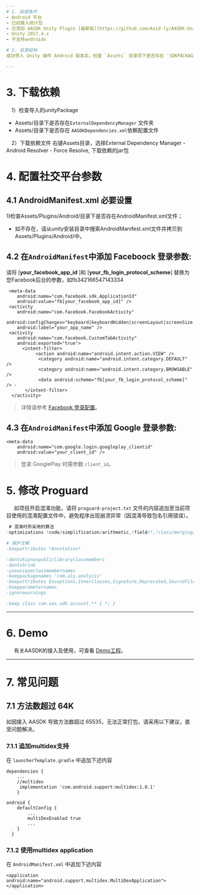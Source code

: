 ```yaml
---
# 1. 前提条件
- Android 平台
- 已经接入统计包
- 已添加 AASDK Unity Plugin [最新版](https://github.com/Avid-ly/AASDK-UnityPackage.git)
- Unity 2017.4.x
- 不支持androidx

# 2. 目录结构
成功导入 Unity 插件 Android 版本后，检查 `Assets` 目录项下是否存在 `SDKPACKAGE` 。

---
```

# 3. 下载依赖


&ensp;&ensp;1）检查导入的unityPackage
- Assets/目录下是否存在`ExternalDependencyManager` 文件夹
- Assets/目录下是否存在 `AASDKDependencies.xml`依赖配置文件

&ensp;&ensp;2）下载依赖文件
右键Assets目录，选择External Dependency Manager - Android Resolver - Force Resolve, 下载依赖的jar包
# 4. 配置社交平台参数
## 4.1 AndroidManifest.xml 必要设置

1)检查Assets/Plugins/Android/目录下是否存在AndroidManifest.xml文件；
- 如不存在，请从unity安装目录中搜索AndroidManifest.xml文件并拷贝到Assets/Plugins/Android/中。

## 4.2 在`AndroidManifest`中添加 Faceboock 登录参数:
请将 [**your_facebook_app_id** ]和 [**your_fb_login_protocol_scheme**] 替换为您Facebook后台的参数，如fb342166547143334
```
 <meta-data
    android:name="com.facebook.sdk.ApplicationId"
    android:value="fb[your_facebook_app_id]" /> 
 <activity
    android:name="com.facebook.FacebookActivity"
    android:configChanges="keyboard|keyboardHidden|screenLayout|screenSize|orientation"
    android:label="your_app_name" />
 <activity
    android:name="com.facebook.CustomTabActivity"
    android:exported="true">
      <intent-filter>
           <action android:name="android.intent.action.VIEW" />
            <category android:name="android.intent.category.DEFAULT" />
            <category android:name="android.intent.category.BROWSABLE" />
            <data android:scheme="fb[your_fb_login_protocol_scheme]" /> - 
       </intent-filter>
  </activity>
```


> 详情请参考 [Facebook 登录配置](https://developers.facebook.com/docs/facebook-login/android/ "facebook docs")。

## 4.3 在`AndroidManifest`中添加 Google 登录参数:

```
<meta-data
    android:name="com.google.login.googleplay_clientid"
    android:value="your_client_id" />         
```

> 登录 GooglePlay 时需参数 `client_id`。

# 5. 修改 Proguard

&ensp;&ensp;&ensp;如项目开启混淆功能，请将 `proguard-project.txt` 文件的内容追加至当前项目使用的混淆配置文件中，避免程序出现崩溃异常（因混淆导致包名引用错误）。

```groovy
 # 混淆时所采用的算法
-optimizations !code/simplification/arithmetic,!field/*,!class/merging/*

# 保护注解
-keepattributes *Annotation*

-dontskipnonpubliclibraryclassmembers
-dontshrink
-useuniqueclassmembernames
-keeppackagenames 'com.aly.analysis'
-keepattributes Exceptions,InnerClasses,Signature,Deprecated,SourceFile,LineNumberTable,LocalVariable*Table,*Annotation*,Synthetic,EnclosingMethod
-keepparameternames
-ignorewarnings

-keep class com.aas.sdk.account.** { *; }

```
---
# 6. Demo
&ensp;&ensp;&ensp;有关AASDK的接入及使用，可查看 [Demo工程](https://github.com/Avid-ly/AASdk-Unity-Android-Demo)。

---
# 7. 常见问题
## 7.1 方法数超过 64K 
如因接入 AASDK 导致方法数超过 65535，无法正常打包，请采用以下建议，直至问题解决。
### 7.1.1 追加multidex支持
在 `launcherTemplate.gradle` 中追加下述内容
```
dependencies {
   	...
   	//multidex
   	 implementation 'com.android.support:multidex:1.0.1'
    }
	
android {
    defaultConfig {
	    ...
        multiDexEnabled true
		...
    }
  }
```
### 7.1.2 使用multidex application
在 `AndroidManifest.xml` 中追加下述内容

```
<application android:name="android.support.multidex.MultiDexApplication"></application>
```

